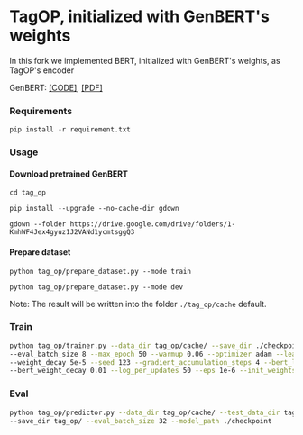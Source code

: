 
# TagOP, initialized with GenBERT's weights

In this fork we implemented BERT, initialized with GenBERT's weights, as TagOP's encoder

GenBERT: [[CODE]](https://github.com/ag1988/injecting_numeracy), [[PDF]](https://arxiv.org/pdf/2004.04487.pdf)

### Requirements

`pip install -r requirement.txt`

### Usage
#### Download pretrained GenBERT

`cd tag_op`

`pip install --upgrade --no-cache-dir gdown`

`gdown --folder https://drive.google.com/drive/folders/1-KmhWF4Jex4gyuz1J2VANd1ycmtsggQ3`

#### Prepare dataset

`python tag_op/prepare_dataset.py --mode train`

`python tag_op/prepare_dataset.py --mode dev`

Note: The result will be written into the folder `./tag_op/cache` default.

### Train

```bash
python tag_op/trainer.py --data_dir tag_op/cache/ --save_dir ./checkpoint --batch_size 48 \
--eval_batch_size 8 --max_epoch 50 --warmup 0.06 --optimizer adam --learning_rate 5e-4 \
--weight_decay 5e-5 --seed 123 --gradient_accumulation_steps 4 --bert_learning_rate 1.5e-5 \
--bert_weight_decay 0.01 --log_per_updates 50 --eps 1e-6 --init_weights_dir tag_op/genbert
```

### Eval

```bash
python tag_op/predictor.py --data_dir tag_op/cache/ --test_data_dir tag_op/cache/ \
--save_dir tag_op/ --eval_batch_size 32 --model_path ./checkpoint
```
